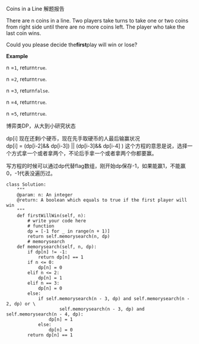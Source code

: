 Coins in a Line 解题报告

There are n coins in a line. Two players take turns to take one or two coins from right side until there are no more coins left. The player who take the last coin wins.

Could you please decide the**first**play will win or lose?

**Example**

n =`1`, return`true`.

n =`2`, return`true`.

n =`3`, return`false`.

n =`4`, return`true`.

n =`5`, return`true`.

博弈类DP，从大到小研究状态

dp\[i\] 现在还剩i个硬币，现在先手取硬币的人最后输赢状况  
dp\[i\] = \(dp\[i-2\]&& dp\[i-3\]\) \|\| \(dp\[i-3\]&& dp\[i-4\] \) 这个方程的意思是说，选择一个方式拿一个或者拿两个，不论后手拿一个或者拿两个你都要赢。

写方程的时候可以通过dp代替flag数组，刚开始dp保存-1，如果能赢1，不能赢0，-1代表没遍历过。

```
class Solution:
    """
    @param: n: An integer
    @return: A boolean which equals to true if the first player will win
    """
    def firstWillWin(self, n):
        # write your code here
        # function
        dp = [-1 for _ in range(n + 1)]
        return self.memorysearch(n, dp)
        # memorysearch
    def memorysearch(self, n, dp):
        if dp[n] != -1:
            return dp[n] == 1
        if n <= 0:
            dp[n] = 0
        elif n <= 2:
            dp[n] = 1
        elif n == 3:
            dp[n] = 0
        else:
            if self.memorysearch(n - 3, dp) and self.memorysearch(n - 2, dp) or \
                    self.memorysearch(n - 3, dp) and self.memorysearch(n - 4, dp):
                dp[n] = 1
            else:
                dp[n] = 0
        return dp[n] == 1
```



